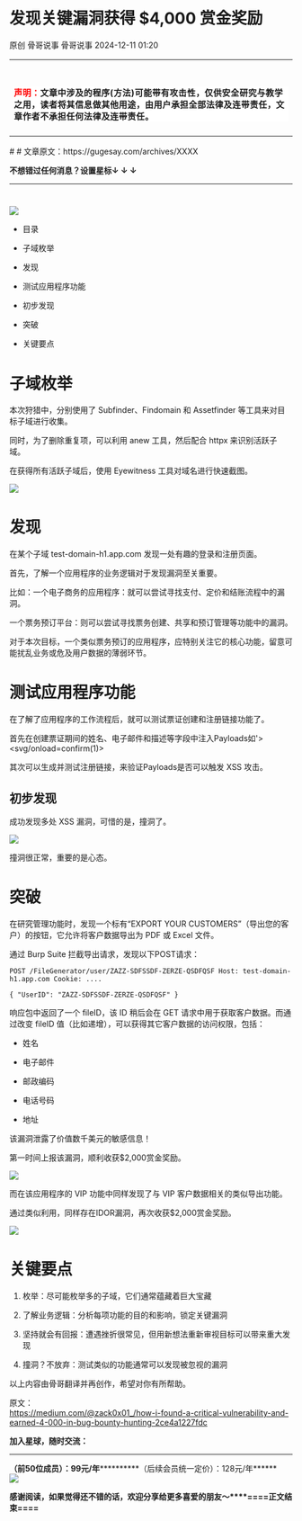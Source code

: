 #  发现关键漏洞获得 $4,000 赏金奖励   
原创 骨哥说事  骨哥说事   2024-12-11 01:20  
  
<table><tbody><tr><td data-colwidth="557" width="557" valign="top" style="word-break: break-all;"><h1 data-selectable-paragraph="" style="white-space: normal;outline: 0px;max-width: 100%;font-family: -apple-system, system-ui, &#34;Helvetica Neue&#34;, &#34;PingFang SC&#34;, &#34;Hiragino Sans GB&#34;, &#34;Microsoft YaHei UI&#34;, &#34;Microsoft YaHei&#34;, Arial, sans-serif;letter-spacing: 0.544px;background-color: rgb(255, 255, 255);box-sizing: border-box !important;overflow-wrap: break-word !important;"><strong style="outline: 0px;max-width: 100%;box-sizing: border-box !important;overflow-wrap: break-word !important;"><span style="outline: 0px;max-width: 100%;font-size: 18px;box-sizing: border-box !important;overflow-wrap: break-word !important;"><span style="color: rgb(255, 0, 0);"><strong><span style="font-size: 15px;"><span leaf="">声明：</span></span></strong></span><span style="font-size: 15px;"></span></span></strong><span style="outline: 0px;max-width: 100%;font-size: 18px;box-sizing: border-box !important;overflow-wrap: break-word !important;"><span style="font-size: 15px;"><span leaf="">文章中涉及的程序(方法)可能带有攻击性，仅供安全研究与教学之用，读者将其信息做其他用途，由用户承担全部法律及连带责任，文章作者不承担任何法律及连带责任。</span></span></span></h1></td></tr></tbody></table>#   
# 文章原文：https://gugesay.com/archives/XXXX  
  
******不想错过任何消息？设置星标****↓ ↓ ↓**  
****  
#   
  
  
![](https://mmbiz.qpic.cn/sz_mmbiz_png/hZj512NN8jlbXyV4tJfwXpicwdZ2gTB6XtwoqRvbaCy3UgU1Upgn094oibelRBGyMs5GgicFKNkW1f62QPCwGwKxA/640?wx_fmt=png&from=appmsg "")  
- 目录  
  
- 子域枚举  
  
- 发现  
  
- 测试应用程序功能  
  
- 初步发现  
  
- 突破  
  
- 关键要点  
  
# 子域枚举  
  
本次狩猎中，分别使用了 Subfinder、Findomain 和 Assetfinder 等工具来对目标子域进行收集。  
  
同时，为了删除重复项，可以利用 anew 工具，然后配合 httpx 来识别活跃子域。  
  
在获得所有活跃子域后，使用 Eyewitness 工具对域名进行快速截图。  
  
![](https://mmbiz.qpic.cn/sz_mmbiz_png/hZj512NN8jncQyJeH1gCsrh7TI0ppTv9WBEH4zFzgz4V7e45tO1Tdc5FzXfF2fXHtIFKdbL3jrM9hicCr1zOiaqw/640?wx_fmt=png&from=appmsg "")  
# 发现  
  
在某个子域 test-domain-h1.app.com 发现一处有趣的登录和注册页面。  
  
首先，了解一个应用程序的业务逻辑对于发现漏洞至关重要。  
  
比如：一个电子商务的应用程序：就可以尝试寻找支付、定价和结账流程中的漏洞。  
  
一个票务预订平台：则可以尝试寻找票务创建、共享和预订管理等功能中的漏洞。  
  
对于本次目标，一个类似票务预订的应用程序，应特别关注它的核心功能，留意可能扰乱业务或危及用户数据的薄弱环节。  
# 测试应用程序功能  
  
在了解了应用程序的工作流程后，就可以测试票证创建和注册链接功能了。  
  
首先在创建票证期间的姓名、电子邮件和描述等字段中注入Payloads如'><svg/onload=confirm(1)>  
  
其次可以生成并测试注册链接，来验证Payloads是否可以触发 XSS 攻击。  
## 初步发现  
  
成功发现多处 XSS 漏洞，可惜的是，撞洞了。  
  
![](https://mmbiz.qpic.cn/sz_mmbiz_png/hZj512NN8jncQyJeH1gCsrh7TI0ppTv9KonCKo5cXaFHQh4veicKSfhpfbanibnr0d5b29azGicbjBLqCqBJGsoyw/640?wx_fmt=png&from=appmsg "")  
  
撞洞很正常，重要的是心态。  
# 突破  
  
在研究管理功能时，发现一个标有“EXPORT YOUR CUSTOMERS”（导出您的客户）的按钮，它允许将客户数据导出为 PDF 或 Excel 文件。  
  
通过 Burp Suite 拦截导出请求，发现以下POST请求：  
```
POST /FileGenerator/user/ZAZZ-SDFSSDF-ZERZE-QSDFQSF Host: test-domain-h1.app.com Cookie: ....
```  
```
{ "UserID": "ZAZZ-SDFSSDF-ZERZE-QSDFQSF" }
```  
  
响应包中返回了一个 fileID，该 ID 稍后会在 GET 请求中用于获取客户数据。而通过改变 fileID 值（比如递增），可以获得其它客户数据的访问权限，包括：  
- 姓名  
  
- 电子邮件  
  
- 邮政编码  
  
- 电话号码  
  
- 地址  
  
该漏洞泄露了价值数千美元的敏感信息！  
  
第一时间上报该漏洞，顺利收获$2,000赏金奖励。  
  
![](https://mmbiz.qpic.cn/sz_mmbiz_png/hZj512NN8jncQyJeH1gCsrh7TI0ppTv9vBf1Pk5Vrhsp7qQNibDs27ibbymFYCCzLzI1U7XpWcUsmcJrptEo9WEA/640?wx_fmt=png&from=appmsg "")  
  
而在该应用程序的 VIP 功能中同样发现了与 VIP 客户数据相关的类似导出功能。  
  
通过类似利用，同样存在IDOR漏洞，再次收获$2,000赏金奖励。  
  
![](https://mmbiz.qpic.cn/sz_mmbiz_png/hZj512NN8jncQyJeH1gCsrh7TI0ppTv9vBf1Pk5Vrhsp7qQNibDs27ibbymFYCCzLzI1U7XpWcUsmcJrptEo9WEA/640?wx_fmt=png&from=appmsg "")  
# 关键要点  
1. 枚举：尽可能枚举多的子域，它们通常蕴藏着巨大宝藏  
  
1. 了解业务逻辑：分析每项功能的目的和影响，锁定关键漏洞  
  
1. 坚持就会有回报：遭遇挫折很常见，但用新想法重新审视目标可以带来重大发现  
  
1. 撞洞？不放弃：测试类似的功能通常可以发现被忽视的漏洞  
  
以上内容由骨哥翻译并再创作，希望对你有所帮助。  
  
原文：  
https://medium.com/@zack0x01_/how-i-found-a-critical-vulnerability-and-earned-4-000-in-bug-bounty-hunting-2ce4a1227fdc  
  
**加入星球，随时交流：**  
  
****  
**（前50位成员）：99元/年************（后续会员统一定价）：128元/年******  
![](https://mmbiz.qpic.cn/sz_mmbiz_jpg/hZj512NN8jnMJtHJnShkTnh3vR3fmaqicPicANic6OEsobrpRjx5vG6mMTib1icuPmuG74h2bxC4eP6nMMzbs5QaSlw/640?wx_fmt=jpeg&from=appmsg "")  
  
**感谢阅读，如果觉得还不错的话，欢迎分享给更多喜爱的朋友～****====正文结束====**  
  
  
